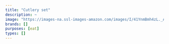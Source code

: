 ```yaml
---
title: "Cutlery set"
description: ~
image: "https://images-na.ssl-images-amazon.com/images/I/41YnmBmh4zL._AC_US480_QL65_.jpg"
brands: []
purposes: [eat]
types: []
---
```

